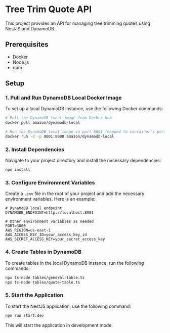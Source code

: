 # Tree Trim Quote API

This project provides an API for managing tree trimming quotes using NestJS and DynamoDB.

## Prerequisites

- Docker
- Node.js
- npm


## Setup

### 1. Pull and Run DynamoDB Local Docker Image

To set up a local DynamoDB instance, use the following Docker commands:

```bash
# Pull the DynamoDB local image from Docker Hub
docker pull amazon/dynamodb-local

# Run the DynamoDB local image on port 8001 (mapped to container's port 8000)
docker run -d -p 8001:8000 amazon/dynamodb-local
```

### 2. Install Dependencies

Navigate to your project directory and install the necessary dependencies:

```bash
npm install
```

### 3. Configure Environment Variables

Create a `.env` file in the root of your project and add the necessary environment variables. Here is an example:

```env
# DynamoDB local endpoint
DYNAMODB_ENDPOINT=http://localhost:8001

# Other environment variables as needed
PORT=3000
AWS_REGION=us-east-1
AWS_ACCESS_KEY_ID=your_access_key_id
AWS_SECRET_ACCESS_KEY=your_secret_access_key
```

### 4. Create Tables in DynamoDB

To create tables in the local DynamoDB instance, run the following commands:

```bash
npx ts-node tables/general-table.ts
npx ts-node tables/quote-table.ts
```


### 5. Start the Application

To start the NestJS application, use the following command:

```bash
npm run start:dev
```

This will start the application in development mode.